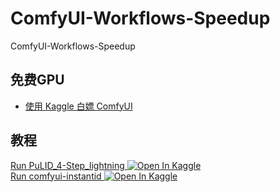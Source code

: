 # ComfyUI-Workflows-Speedup
ComfyUI-Workflows-Speedup


## 免费GPU
- [使用 Kaggle 白嫖 ComfyUI ](https://github.com/ccssu/ComfyUI-Workflows-Speedup/issues/1)

## 教程
<div>
    <a href="https://www.kaggle.com/code/ccsufengwen/comfyui-kaggle-onediff"> Run PuLID_4-Step_lightning </a>
    <a href="https://www.kaggle.com/code/ccsufengwen/comfyui-kaggle-onediff"><img src="https://kaggle.com/static/images/open-in-kaggle.svg" alt="Open In Kaggle"></a>
</div>

<div>
    <a href="https://www.kaggle.com/code/ccsufengwen/comfyui-instantid-onediff/notebook"> Run comfyui-instantid </a>
    <a href="https://www.kaggle.com/code/ccsufengwen/comfyui-instantid-onediff/notebook"><img src="https://kaggle.com/static/images/open-in-kaggle.svg" alt="Open In Kaggle"></a>
</div>
